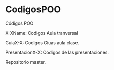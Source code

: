 # CodigosPOO
Códigos POO

X-XName: Codigos Aula tranversal

GuiaX-X: Codigos Giuas aula clase.

PresentacionX-X: Codigos de las presentaciones.

Repositorio master.
